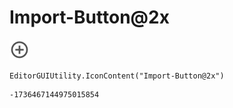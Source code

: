 # Import-Button@2x
![](/img/Import-Button@2x.png)

``` CSharp
EditorGUIUtility.IconContent("Import-Button@2x")
```
```
-1736467144975015854
```

